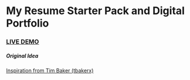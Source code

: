 # My Resume Starter Pack and Digital Portfolio

### <a href="#">LIVE DEMO</a>

##### Original Idea

<a href="https://github.com/tbakerx/react-resume-template/blob/master/README.md">Inspiration
from Tim Baker (tbakerx)</a>
